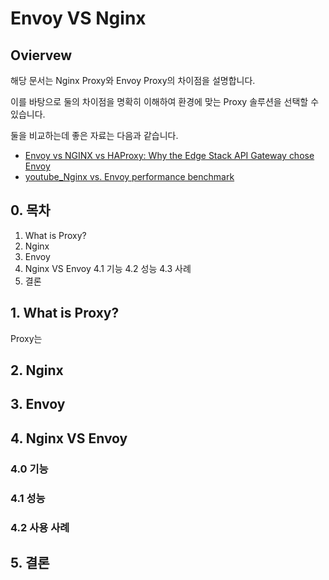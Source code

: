 # Envoy VS Nginx
## Oviervew
해당 문서는 Nginx Proxy와 Envoy Proxy의 차이점을 설명합니다.

이를 바탕으로 둘의 차이점을 명확히 이해하여 환경에 맞는 Proxy 솔루션을 선택할 수 있습니다.

둘을 비교하는데 좋은 자료는 다음과 같습니다.
- [Envoy vs NGINX vs HAProxy: Why the Edge Stack API Gateway chose Envoy](https://blog.getambassador.io/envoy-vs-nginx-vs-haproxy-why-the-open-source-ambassador-api-gateway-chose-envoy-23826aed79ef)
- [youtube_Nginx vs. Envoy performance benchmark](https://www.youtube.com/watch?v=0Q9I-x--np4&t=145s)

## 0. 목차
1. What is Proxy?
2. Nginx
3. Envoy
4. Nginx VS Envoy
4.1 기능
4.2 성능
4.3 사례
5. 결론

## 1. What is Proxy?
Proxy는 

## 2. Nginx

## 3. Envoy

## 4. Nginx VS Envoy

### 4.0 기능

### 4.1 성능

### 4.2 사용 사례

## 5. 결론
